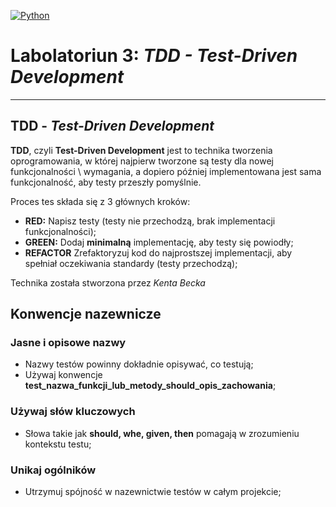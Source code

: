 [![Python](https://img.shields.io/badge/Python-3776AB?style=flat-square&logo=python&logoColor=white)](https://www.python.org/)

# Labolatoriun 3: _TDD - Test-Driven Development_

---

## TDD - _Test-Driven Development_

**TDD**, czyli **Test-Driven Development** jest to technika tworzenia
oprogramowania, w której najpierw tworzone są testy dla nowej funkcjonalności \ wymagania,
a dopiero później implementowana jest sama funkcjonalność, aby testy przeszły pomyślnie.

Proces tes składa się z 3 głównych kroków:
- **RED:** Napisz testy (testy nie przechodzą, brak implementacji funkcjonalności);
- **GREEN:** Dodaj **minimalną** implementację, aby testy się powiodły;
- **REFACTOR** Zrefaktoryzuj kod do najprostszej implementacji, aby spełniał oczekiwania standardy (testy przechodzą);

Technika została stworzona przez _Kenta Becka_

## Konwencje nazewnicze

### Jasne i opisowe nazwy

- Nazwy testów powinny dokładnie opisywać, co testują;
- Używaj konwencje **test_nazwa_funkcji_lub_metody_should_opis_zachowania**;

### Używaj słów kluczowych

- Słowa takie jak **should, whe, given, then** pomagają w zrozumieniu kontekstu testu;

### Unikaj ogólników

- Utrzymuj spójność w nazewnictwie testów w całym projekcie;

